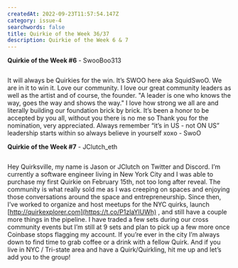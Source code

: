```yaml
---
createdAt: 2022-09-23T11:57:54.147Z
category: issue-4
searchwords: false
title: Quirkie of the Week 36/37
description: Quirkie of the Week 6 & 7
---
```

**Q﻿uirkie of the Week #6** - SwooBoo313

<img src="/img/image1-1-.jpeg" alt="" title="Swoo" class="wrap left size_md vertical"/>

It will always be Quirkies for the win. It’s SWOO here aka SquidSwoO. We are in it to win it. Love our community. I love our great community leaders as well as the artist and of course, the founder. "A leader is one who knows the way, goes the way and shows the way." I love how strong we all are and literally building our foundation brick by brick. It’s been a honor to be accepted by you all, without you there is no me so Thank you for the nomination, very appreciated. Always remember “it’s in US - not ON US” leadership starts within so always believe in yourself xoxo - SwoO

**Q﻿uirkie of the Week #7** - JClutch_eth

<img src="/img/image0-4-.jpeg" alt="" title="JClutch" class="wrap right size_md vertical"/>

Hey Quirksville, my name is Jason or JClutch on Twitter and Discord. I’m currently a software engineer living in New York City and I was able to purchase my first Quirkie on February 15th, not too long after reveal. The community is what really sold me as I was creeping on spaces and enjoying those conversations around the space and entrepreneurship. Since then, I’ve worked to organize and host meetups for the NYC quirks, launch [http://quirkexplorer.com](https://t.co/P1zlaYlUWh) , and still have a couple more things in the pipeline. I have traded a few sets during our cross community events but I’m still at 9 sets and plan to pick up a few more once Coinbase stops flagging my account. If you’re ever in the city I’m always down to find time to grab coffee or a drink with a fellow Quirk. And if you live in NYC / Tri-state area and have a Quirk/Quirkling, hit me up and let’s add you to the group!